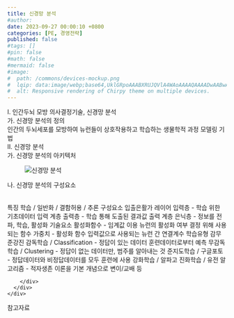 ```yaml
---
title: 신경망 분석
#author: 
date: 2023-09-27 00:00:10 +0800
categories: [PE, 경영전략]
published: false
#tags: []
#pin: false
#math: false
#mermaid: false
#image:
#  path: /commons/devices-mockup.png
#  lqip: data:image/webp;base64,UklGRpoAAABXRUJQVlA4WAoAAAAQAAAADwAABwAAQUxQSDIAAAARL0AmbZurmr57yyIiqE8oiG0bejIYEQTgqiDA9vqnsUSI6H+oAERp2HZ65qP/VIAWAFZQOCBCAAAA8AEAnQEqEAAIAAVAfCWkAALp8sF8rgRgAP7o9FDvMCkMde9PK7euH5M1m6VWoDXf2FkP3BqV0ZYbO6NA/VFIAAAA
#  alt: Responsive rendering of Chirpy theme on multiple devices.
---
```


<div class="post-wrap">
  <div class="para">
    <div class="para-title">
      I. 인간두뇌 모방 의사결정기술, 신경망 분석
    </div>
    <div class="para-cntnt">
      <div class="para">
        <div class="para-title">
          가. 신경망 분석의 정의
        </div>
        <div class="para-cntnt">
            인간의 두뇌세포를 모방하여 뉴런들이 상호작용하고 학습하는 생물학적 과정 모델링 기법
        </div>
      </div>
    </div>
  </div>
  
  <div class="para">
    <div class="para-title">
      II. 신경망 분석
    </div>
    <div class="para-cntnt">
      <div class="para">
        <div class="para-title">
          가. 신경망 분석의 아키텍처
        </div>
        <div class="para-cntnt">
          <figure class="post-figure">
            <img src="/assets/img/posts/신경망-분석.png" alt="신경망 분석">
<!--            <figcaption>Source: Unveiling the Metaverse: Exploring Emerging Trends, Multifaceted Perspectives, and Future Challenges</figcaption>-->
          </figure>
        </div>
      </div>
      <div class="para">
        <div class="para-title">
          나. 신경망 분석의 구성요소
        </div>
        <div class="para-cntnt">
          <table class="post-table">
          </table>
          특징
  학습 / 일반화 / 결함허용 / 추론
구성요소 입출은활가
  레이어
    입력층 - 학습 위한 기초데이터 입력 계층
    출력층 - 학습 통해 도출된 결과값 출력 계층
    은닉층 - 정보를 전파, 학습, 활성화
  기술요소
    활성화함수 - 임계값 이용 뉴런의 활성화 여부 결정 위해 사용되는 함수
    가중치 - 활성화 함수 입력값으로 사용되는 뉴런 간 연결계수
학습유형 감무준강진
  감독학습 / Classification - 정답이 있는 데이터 훈련데이터로부터 예측
  무감독학습 / Clustering - 정답이 없는 데이터만, 범주를 알아내는 것
  준지도학습 / 구글포토 - 정답데이터와 비정답데이터를 모두 훈련에 사용
  강화학습 / 알파고
  진화학습 / 유전 알고리즘 - 적자생존 이론을 기본 개념으로 변이/교배 등

        </div>
      </div>
    </div>
  </div>

  <div class="refr-wrap">
    <div class="refr-title">
        참고자료
    </div>
    <ol class="refr-list">
    <!--    <li>(나현식, 최대선) <a target="_blank" href="https://scienceon.kisti.re.kr/commons/util/originalView.do?cn=JAKO202225948430499&oCn=JAKO202225948430499&dbt=JAKO&journal=NJOU00291864">메타버스 보안 위협 요소 및 대응 방안 검토</a></li>-->
    <!--    <li>(M. Uddin, S. Manickam, H. Ullah, M. Obaidat and A. Dandoush) <a target="_blank" href="https://ieeexplore.ieee.org/abstract/document/10138386">Unveiling the Metaverse: Exploring Emerging Trends, Multifaceted Perspectives, and Future Challenges</a></li>-->
    </ol>
  </div>
</div>

